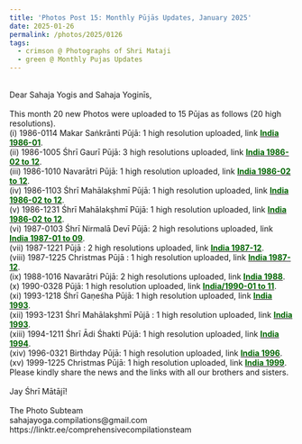 ```yaml
---
title: 'Photos Post 15: Monthly Pūjās Updates, January 2025'
date: 2025-01-26
permalink: /photos/2025/0126
tags:
  - crimson @ Photographs of Shri Mataji
  - green @ Monthly Pujas Updates
---
```


<p>
<br>
Dear Sahaja Yogis and Sahaja Yoginīs,<br>
<br>
This month 20 new Photos were uploaded to 15 Pūjas as follows (20 high resolutions).<br>
(i) 1986-0114 Makar Saṅkrānti Pūjā: 1 high resolution uploaded, link <a href="https://eternalmoments.smugmug.com/Countries/India/1986-01"> <font color="DarkGreen"><b>India 1986-01</b></font></a>.<br>
(ii) 1986-1005 Śhrī Gaurī Pūjā: 3 high resolutions uploaded, link <a href="https://eternalmoments.smugmug.com/Countries/India/1986-02-to-12"> <font color="DarkGreen"><b>India 1986-02 to 12</b></font></a>.<br>
(iii) 1986-1010 Navarātri Pūjā: 1 high resolution uploaded, link <a href="https://eternalmoments.smugmug.com/Countries/India 1986-02-to-12"> <font color="DarkGreen"><b>India 1986-02 to 12</b></font></a>.<br>
(iv) 1986-1103 Śhrī Mahālakṣhmī Pūjā: 1 high resolution uploaded, link <a href="https://eternalmoments.smugmug.com/Countries/India 1986-02-to-12"> <font color="DarkGreen"><b>India 1986-02 to 12</b></font></a>.<br>
(v) 1986-1231 Śhrī Mahālakṣhmī Pūjā: 1 high resolution uploaded, link <a href="https://eternalmoments.smugmug.com/Countries/India 1986-02-to-12"> <font color="DarkGreen"><b>India 1986-02 to 12</b></font></a>.<br>
(vi) 1987-0103 Śhrī Nirmalā Devī Pūjā: 2 high resolutions uploaded, link <a href="https://eternalmoments.smugmug.com/Countries/India/1987-01-to-09"> <font color="DarkGreen"><b>India 1987-01 to 09</b></font></a>.<br>
(vii) 1987-1221 Pūjā : 2 high resolutions uploaded, link <a href="https://eternalmoments.smugmug.com/Countries/India/1987-12"> <font color="DarkGreen"><b>India 1987-12</b></font></a>.<br>
(viii) 1987-1225 Christmas Pūjā : 1 high resolution uploaded, link <a href="https://eternalmoments.smugmug.com/Countries/India/1987-12"> <font color="DarkGreen"><b>India 1987-12</b></font></a>.<br>
(ix) 1988-1016 Navarātri Pūjā: 2 high resolutions uploaded, link <a href="https://eternalmoments.smugmug.com/Countries/India-1988"> <font color="DarkGreen"><b>India 1988</b></font></a>.<br>
(x) 1990-0328 Pūjā: 1 high resolution uploaded, link <a href="https://eternalmoments.smugmug.com/Countries/https://eternalmoments.smugmug.com/Countries/India/1990-01-to-11"> <font color="DarkGreen"><b>India/1990-01 to 11</b></font></a>.<br>
(xi) 1993-1218 Śhrī Gaṇeśha Pūjā: 1 high resolution uploaded, link <a href="https://eternalmoments.smugmug.com/Countries/India/1993"> <font color="DarkGreen"><b>India 1993</b></font></a>.<br>
(xii) 1993-1231 Śhrī Mahālakṣhmī Pūjā : 1 high resolution uploaded, link <a href="https://eternalmoments.smugmug.com/Countries/India/1993"> <font color="DarkGreen"><b>India 1993</b></font></a>.<br>
(xiii) 1994-1211 Śhrī Ādi Śhakti Pūjā: 1 high resolution uploaded, link <a href="https://eternalmoments.smugmug.com/Countries/India 1994"> <font color="DarkGreen"><b>India 1994</b></font></a>.<br>
(xiv) 1996-0321 Birthday Pūjā: 1 high resolution uploaded, link <a href="https://eternalmoments.smugmug.com/Countries/India/1996"> <font color="DarkGreen"><b>India 1996</b></font></a>.<br>
(xv) 1999-1225 Christmas Pūjā: 1 high resolution uploaded, link <a href="https://eternalmoments.smugmug.com/Countries/India 1999"> <font color="DarkGreen"><b>India 1999</b></font></a>.<br>
Please kindly share the news and the links with all our brothers and sisters.<br>
<br>
Jay Śhrī Mātājī!<br>
<br>
The Photo Subteam<br>
sahajayoga.compilations@gmail.com<br>
https://linktr.ee/comprehensivecompilationsteam<br>
</p>